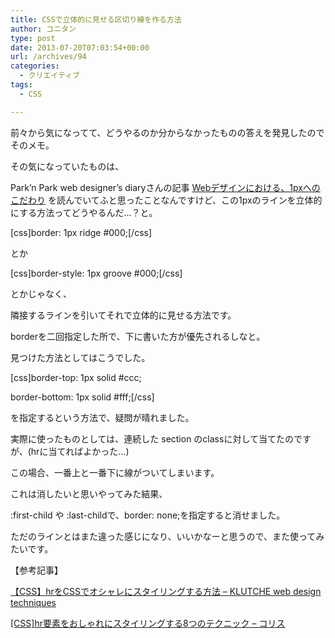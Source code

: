 ```yaml
---
title: CSSで立体的に見せる区切り線を作る方法
author: コニタン
type: post
date: 2013-07-20T07:03:54+00:00
url: /archives/94
categories:
  - クリエイティブ
tags:
  - CSS

---
```

前々から気になってて、どうやるのか分からなかったものの答えを発見したのでそのメモ。

その気になっていたものは、
  
Park&#8217;n Park web designer&#8217;s diaryさんの記事 <a href="http://parkn-park.com/webdesign/webothers/web%E3%83%87%E3%82%B6%E3%82%A4%E3%83%B3%E3%81%AB%E3%81%8A%E3%81%91%E3%82%8B%E3%80%811px%E3%81%B8%E3%81%AE%E3%81%93%E3%81%A0%E3%82%8F%E3%82%8A/" target="_blank">Webデザインにおける、1pxへのこだわり</a> を読んでいてふと思ったことなんですけど、この1pxのラインを立体的にする方法ってどうやるんだ‥.？と。

<!--more-->

[css]border: 1px ridge #000;[/css]
  
とか
  
[css]border-style: 1px groove #000;[/css]
  
とかじゃなく、
  
隣接するラインを引いてそれで立体的に見せる方法です。

borderを二回指定した所で、下に書いた方が優先されるしなと。

見つけた方法としてはこうでした。
  
[css]border-top: 1px solid #ccc;
  
border-bottom: 1px solid #fff;[/css]
  
を指定するという方法で、疑問が晴れました。

実際に使ったものとしては、連続した section のclassに対して当てたのですが、(hrに当てればよかった…)
  
この場合、一番上と一番下に線がついてしまいます。

これは消したいと思いやってみた結果、
  
:first-child や :last-childで、border: none;を指定すると消せました。

ただのラインとはまた違った感じになり、いいかなーと思うので、また使ってみたいです。

【参考記事】
  
<a href="http://klutche.org/archives/800/" target="_blank">【CSS】hrをCSSでオシャレにスタイリングする方法 &#8211; KLUTCHE web design techniques</a>
  
<a href="http://coliss.com/articles/build-websites/operation/css/css-simple-styles-for-horizontal-rules-by-css-tricks.html" target="_blank">[CSS]hr要素をおしゃれにスタイリングする8つのテクニック &#8211; コリス</a>